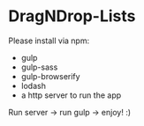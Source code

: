 # DragNDrop-Lists

Please install via npm: 
- gulp
- gulp-sass
- gulp-browserify
- lodash
- a http server to run the app

Run server -> run gulp -> enjoy! :) 
